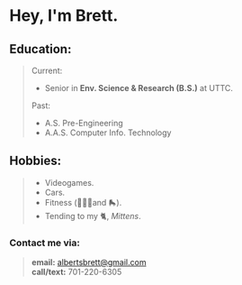 
# Hey, I'm **Brett**.

## Education:
> Current: 
> - Senior in **Env. Science & Research (B.S.)** at UTTC.
> 
> Past: 
> - A.S. Pre-Engineering
> - A.A.S. Computer Info. Technology

## Hobbies:
> - Videogames. 
> - Cars. 
> - Fitness (🏋🏼‍♂️and 🛼). 
> - Tending to my 🐈, *Mittens*. 


### **Contact me via:**
> **email:** albertsbrett@gmail.com  
> **call/text:** 701-220-6305  

